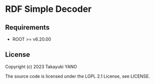 RDF Simple Decoder
==================

## Requirements

- ROOT >= v6.20.00

## License

Copyright (c) 2023 Takayuki YANO

The source code is licensed under the LGPL 2.1 License, see LICENSE.
